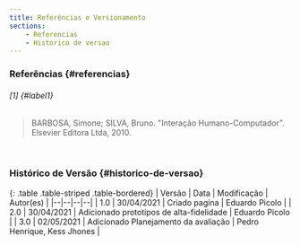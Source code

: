 ```yaml
---
title: Referências e Versionamento
sections:
    - Referencias
    - Historico de versao
---
```


### Referências {#referencias}

###### [1] {#label1}

> BARBOSA, Simone; SILVA, Bruno. "Interação Humano-Computador". Elsevier Editora Ltda, 2010.
<br>

### Histórico de Versão {#historico-de-versao}

<div class="table-responsive">

{: .table .table-striped .table-bordered}
| Versão | Data | Modificação | Autor(es) |
|--|--|--|--|
| 1.0 | 30/04/2021 | Criado pagina | Eduardo Picolo |
| 2.0 | 30/04/2021 | Adicionado prototipos de alta-fidelidade | Eduardo Picolo |
| 3.0 | 02/05/2021 | Adicionado Planejamento da avaliação | Pedro Henrique, Kess Jhones |

</div>
